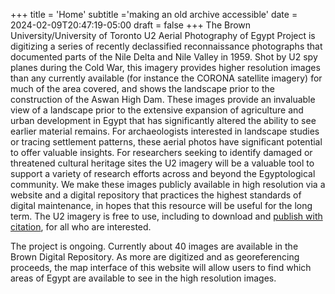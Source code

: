 +++
title = 'Home'
subtitle ='making an old archive accessible'
date = 2024-02-09T20:47:19-05:00
draft = false
+++
The Brown University/University of Toronto U2 Aerial Photography of Egypt Project is digitizing a series of recently declassified reconnaissance photographs that documented parts of the Nile Delta and Nile Valley in 1959. Shot by U2 spy planes during the Cold War, this imagery provides higher resolution images than any currently available (for instance the CORONA satellite imagery) for much of the area covered, and shows the landscape prior to the construction of the Aswan High Dam. These images provide an invaluable view of a landscape prior to the extensive expansion of agriculture and urban development in Egypt that has significantly altered the ability to see earlier material remains. For archaeologists interested in landscape studies or tracing settlement patterns, these aerial photos have significant potential to offer valuable insights. For researchers seeking to identify damaged or threatened cultural heritage sites the U2 imagery will be a valuable tool to support a variety of research efforts across and beyond the Egyptological community. We make these images publicly available in high resolution via a website and a digital repository that practices the highest standards of digital maintenance, in hopes that this resource will be useful for the long term. The U2 imagery is free to use, including to download and [publish with citation](/about/contact#rights), for all who are interested.

The project is ongoing. Currently about 40 images are available in the Brown Digital Repository. As more are digitized and as georeferencing proceeds, the map interface of this website will allow users to find which areas of Egypt are available to see in the high resolution images.
